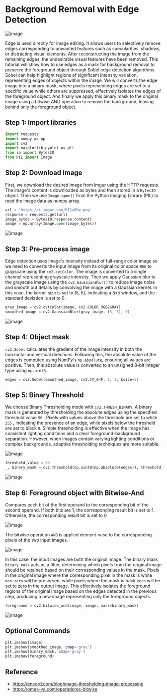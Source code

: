 # Background Removal with Edge Detection

![image](https://github.com/hughiephan/DPL/assets/16631121/4340639d-5e19-434b-92bc-6a19309186c6)

Edge is used directly for image editing. It allows users to selectively remove edges corresponding to unwanted features such as specularities, shadows, or distracting visual elements. After reconstructing the image from the remaining edges, the undesirable visual features have been removed. This tutorial will show how to use edges as a mask for background removal to preserve the foreground object through Sobel edge detection algorithms. Sobel can help highlight regions of significant intensity variation, representing edges of objects within the image. We will converts the edge image into a binary mask, where pixels representing edges are set to a specific value while others are suppressed, effectively isolates the edges of the foreground object. And finally we apply this binary mask to the original image using a bitwise AND operation to remove the background, leaving behind only the foreground object.

## Step 1: Import libraries

```python
import requests
import numpy as np
import cv2
import matplotlib.pyplot as plt
from io import BytesIO
from PIL import Image
```

## Step 2: Download image

First, we download the desired image from Imgur using the HTTP requests. The image's content is downloaded as bytes and then stored in a `BytesIO` object. Then we use `Image.open()` from the Python Imaging Library (PIL) to read the image data as numpy array.

```python
url = 'https://i.imgur.com/RE1xBRe.png'
response = requests.get(url)
image_bytes = BytesIO(response.content)
image = np.array(Image.open(image_bytes))
```

![image](https://github.com/hughiephan/DPL/assets/16631121/357b2e56-8eb2-4b86-8e0c-28d811128afd)

## Step 3: Pre-process image

Edge detection uses image's intensity instead of full-range color image so we need to converts the input image from its original color space `RGB` to grayscale using the `cv2.cvtColor`. The image is converted to a single channel representing grayscale intensity. Then we apply Gaussian blur to the grayscale image using the `cv2.GaussianBlur()` to reduce image noise and smooth out details by convolving the image with a Gaussian kernel. In this case, the kernel size is set to (5, 5), indicating a 5x5 window, and the standard deviation is set to 0.

```python
gray_image = cv2.cvtColor(image, cv2.COLOR_RGB2GRAY)
smoothed_image = cv2.GaussianBlur(gray_image, (5, 5), 0)
```
![image](https://github.com/hughiephan/DPL/assets/16631121/ae2f90cc-2f81-4d8e-8c78-2197d5a6ad4c)

## Step 4: Object mask

`cv2.Sobel` calculates the gradient of the image intensity in both the horizontal and vertical directions. Following this, the absolute value of the edges is computed using NumPy's `np.absolute`, ensuring all values are positive. Then, this absolute value is converted to an unsigned 8-bit integer type using `np.uint8`. 

```python
edges = cv2.Sobel(smoothed_image, cv2.CV_64F, 1, 1, ksize=5)
```

## Step 5: Binary Threshold

We choose Binary Thresholding mode with `cv2.THRESH_BINARY`. A binary mask is generated by thresholding the absolute edges using the specified threshold value `50` . Pixels with values above the threshold are set to white `255` , indicating the presence of an edge, while pixels below the threshold are set to black `0`. Simple thresholding is effective when the image has consistent lighting conditions and a clear foreground-background separation. However, when images contain varying lighting conditions or complex backgrounds, adaptive thresholding techniques are more suitable. 

![image](https://github.com/hughiephan/DPL/assets/16631121/339684cb-33a1-4d98-9190-d145bc6a4cae)

```python
threshold_value = 50
_, binary_mask = cv2.threshold(np.uint8(np.absolute(edges)), threshold_value, 255, cv2.THRESH_BINARY)
```

![image](https://github.com/hughiephan/DPL/assets/16631121/9d5e5f5b-fd6f-4f3a-bd2c-8b4707e80e5d)

## Step 6: Foreground object with Bitwise-And

Compares each bit of the first operand to the corresponding bit of the second operand. If both bits are 1, the corresponding result bit is set to 1. Otherwise, the corresponding result bit is set to 0

![image](https://github.com/hughiephan/DPL/assets/16631121/2702e4b5-8220-4617-9750-f62a8bfadbf6)

The bitwise operation `AND` is applied element-wise to the corresponding pixels of the two input images. 

![image](https://github.com/hughiephan/DPL/assets/16631121/213b65bf-ea8a-4bcb-a1a8-5ff15b10243f)

In this case, the input images are both the original image. The binary mask `binary_mask` acts as a filter, determining which pixels from the original image should be retained based on their corresponding values in the mask. Pixels in the original image where the corresponding pixel in the mask is white `non-zero` will be preserved, while pixels where the mask is back `zero` will be set to zero in the output image. This effectively isolates the foreground regions of the original image based on the edges detected in the previous step, producing a new image representing only the foreground objects. 

```python
foreground = cv2.bitwise_and(image, image, mask=binary_mask)
```

![image](https://github.com/hughiephan/DPL/assets/16631121/a6a29d17-b3ac-40eb-8b02-3b812d3275bc)

## Optional Commands
```python
plt.imshow(image)
plt.imshow(smoothed_image, cmap='gray')
plt.imshow(binary_mask, cmap='gray')
plt.imshow(foreground)
```

## Reference
- https://encord.com/blog/image-thresholding-image-processing
- https://omes-va.com/operadores-bitwise
